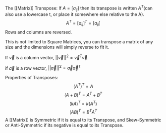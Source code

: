 
The [[Matrix]] Transpose:
If $A = [a_{ij}]$ then its transpose is written $A^T$(can also use a lowercase t, or place it somewhere else relative to the A).$$A^T=[a_{ij}]^T=[a_{ji}]$$
Rows and columns are reversed.

This is not limited to Square Matrices, you can transpose a matrix of any size and the dimensions will simply reverse to fit it.

If $\vec{v}$ is a column vector, $||\vec{v}||^2 = \vec{v}^T\vec{v}$

if $\vec{a}$ is a row vector, $||\vec{a}||^2 = \vec{a}\vec{a}^T$

Properties of Transposes:
$$(A^T)^T = A$$
$$(A+B)^T = A^T+ B^T$$
$$(kA)^T = k(A^T)$$
$$(AB)^T = B^TA^T$$
A [[Matrix]] is Symmetric if it is equal to its Transpose, and Skew-Symmetric or Anti-Symmetric if its negative is equal to its Transpose.